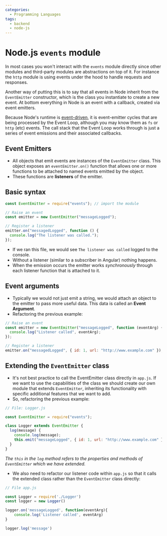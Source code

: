 ```yaml
---
categories:
  - Programming Languages
tags:
  - backend
  - node-js
---
```


# Node.js `events` module

In most cases you won't interact with the `events` module directly since other
modules and third-party modules are abstractions on top of it. For instance the
`http` module is using events under the hood to handle requests and responses.

Another way of putting this is to say that all events in Node inherit from the
`EventEmitter` constructor, which is the class you instantiate to create a new
event. At bottom everything in Node is an event with a callback, created via
event emitters.

Because Node's runtime is
[event-driven](/Programming_Languages/NodeJS/Architecture/Event_loop.md), it is
event-emitter cycles that are being processed by the Event Loop, although you
may know them as `fs` or `http` (etc) events. The call stack that the Event Loop
works through is just a series of event emissions and their associated
callbacks.

## Event Emitters

- All objects that emit events are instances of the `EventEmitter` class. This
  object exposes an `eventEmitter.on()` function that allows one or more
  functions to be attached to named events emitted by the object.
- These functions are **listeners** of the emitter.

## Basic syntax

```js
const EventEmitter = require("events"); // import the module

// Raise an event
const emitter = new EventEmitter("messageLogged");

// Register a listener
emitter.on("messagedLogged", function () {
  console.log("The listener was called.");
});
```

- If we ran this file, we would see `The listener was called` logged to the
  console.
- Without a listener (similar to a subscriber in Angular) nothing happens.
- When the emission occurs the emitter works _synchronously_ through each
  listener function that is attached to it.

## Event arguments

- Typically we would not just emit a string, we would attach an object to the
  emitter to pass more useful data. This data is called an **Event Argument**.
- Refactoring the previous example:

```js
// Raise an event
const emitter = new EventEmitter("messageLogged", function (eventArg) {
  console.log("Listener called", eventArg);
});

// Register a listener
emitter.on("messagedLogged", { id: 1, url: "http://www.example.com" });
```

## Extending the `EventEmitter` class

- It's not best practice to call the EventEmitter class directly in `app.js`. If
  we want to use the capabilities of the class we should create our own module
  that extends `EventEmitter`, inheriting its functionality with specific
  additional features that we want to add.
- So, refactoring the previous example:

```js
// File: Logger.js

const EventEmitter = require("events");

class Logger extends EventEmitter {
  log(message) {
    console.log(message);
    this.emit("messageLogged", { id: 1, url: "http://www.example.com" });
  }
}
```

_The `this` in the `log` method refers to the properties and methods of
`EventEmitter` which we have extended._

- We also need to refactor our listener code within `app.js` so that it calls
  the extended class rather than the `EventEmitter` class directly:

```js
// File app.js

const Logger = require('./Logger')
const logger = new Logger()

logger.on('messageLogged', function(eventArg){
	console.log('Listener called', eventArg)
}

logger.log('message')
```
